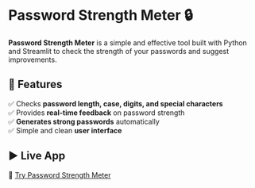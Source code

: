 # Password Strength Meter 🔒

**Password Strength Meter** is a simple and effective tool built with Python and Streamlit to check the strength of your passwords and suggest improvements.

## 🚀 Features
✅ Checks **password length, case, digits, and special characters**  
✅ Provides **real-time feedback** on password strength  
✅ **Generates strong passwords** automatically  
✅ Simple and clean **user interface**  

## ▶️ Live App
🔗 [Try Password Strength Meter](https://secure-password-checker.streamlit.app/)

